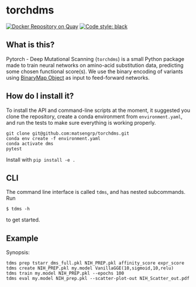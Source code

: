 # torchdms

[![Docker Repository on Quay](https://quay.io/repository/matsengrp/torchdms/status "Docker Repository on Quay")](https://quay.io/repository/matsengrp/torchdms)
[![Code style: black](https://img.shields.io/badge/code%20style-black-000000.svg)](https://github.com/psf/black)


## What is this?

Pytorch - Deep Mutational Scanning (`torchdms`) is a small Python package made to train neural networks on amino-acid substitution data, predicting some chosen functional score(s).
We use the binary encoding of variants using [BinaryMap Object](https://jbloomlab.github.io/dms_variants/dms_variants.binarymap.html) as input to feed-forward networks.


## How do I install it?

To install the API and command-line scripts at the moment, it suggested you clone the repository, create a conda environment from `environment.yaml`, and run the tests to make sure everything is working properly.

    git clone git@github.com:matsengrp/torchdms.git
    conda env create -f environment.yaml
    conda activate dms
    pytest

Install with `pip install -e .`


## CLI

The command line interface is called `tdms`, and has nested subcommands.
Run

    $ tdms -h

to get started.


## Example

Synopsis:

    tdms prep tstarr_dms_full.pkl NIH_PREP.pkl affinity_score expr_score
    tdms create NIH_PREP.pkl my.model VanillaGGE(10,sigmoid,10,relu)
    tdms train my.model NIH_PREP.pkl --epochs 100
    tdms eval my.model NIH_prep.pkl --scatter-plot-out NIH_Scatter_out.pdf
